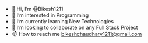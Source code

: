 - 👋 Hi, I’m @Bikesh1211
- 👀 I’m interested in Programming
- 🌱 I’m currently learning New Technologies
- 💞️ I’m looking to collaborate on any Full Stack Project
- 📫 How to reach me bikeshchaudhary1211@gmail.com

